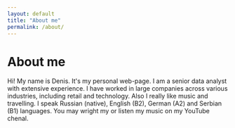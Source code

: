 ```yaml
---
layout: default
title: "About me"
permalink: /about/
---
```


# About me

Hi! My name is Denis. It's my personal web-page.
I am a senior data analyst with extensive experience. I have worked in large companies across various industries, including retail and technology.
Also I really like music and travelling. I speak Russian (native), English (B2), German (A2) and Serbian (B1) languages.
You may wright my or listen my music on my YouTube chenal.
